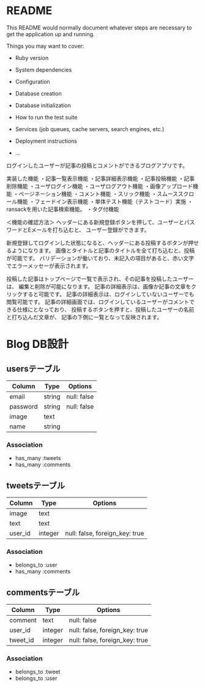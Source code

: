 # README

This README would normally document whatever steps are necessary to get the
application up and running.

Things you may want to cover:

* Ruby version

* System dependencies

* Configuration

* Database creation

* Database initialization

* How to run the test suite

* Services (job queues, cache servers, search engines, etc.)

* Deployment instructions

* ...

ログインしたユーザーが記事の投稿とコメントができるブログアプリです。

実装した機能
・記事一覧表示機能
・記事詳細表示機能
・記事投稿機能
・記事削除機能
・ユーザログイン機能
・ユーザログアウト機能
・画像アップロード機能
・ページネーション機能
・コメント機能
・スリック機能
・スムーススクロール機能
・フェードイン表示機能
・単体テスト機能（テストコード）実施
・ransackを用いた記事検索機能。
・タグ付機能

＜機能の確認方法＞
ヘッダーにある新規登録ボタンを押して、ユーザーとパスワードとEメールを打ち込むと、
ユーザー登録ができます。

新規登録してログインした状態になると、ヘッダーにある投稿するボタンが押せるようになります。
画像とタイトルと記事のタイトルを全て打ち込むと、投稿が可能です。
バリデーションが働いており、未記入の項目があると、赤い文字でエラーメッセーが表示されます。

投稿した記事はトップページで一覧で表示され、その記事を投稿したユーザーは、
編集と削除が可能になります。
記事の詳細表示は、画像か記事の文章をクリックすると可能です。
記事の詳細表示は、ログインしていないユーザーでも閲覧可能です。
記事の詳細画面では、ログインしているユーザーがコメントできる仕様にとなっており、
投稿するボタンを押すと、投稿したユーザーの名前と打ち込んだ文章が、
記事の下側に一覧となって反映されます。

# Blog DB設計
## usersテーブル
|Column|Type|Options|
|------|----|-------|
|email|string|null: false|
|password|string|null: false|
|image|text|
|name|string|
### Association
- has_many :tweets
- has_many :comments

## tweetsテーブル
|Column|Type|Options|
|------|----|-------|
|image|text||
|text|text||
|user_id|integer|null: false, foreign_key: true|
### Association
- belongs_to :user
- has_many :comments

## commentsテーブル
|Column|Type|Options|
|------|----|-------|
|comment|text|null: false|
|user_id|integer|null: false, foreign_key: true|
|tweet_id|integer|null: false, foreign_key: true|
### Association
- belongs_to :tweet
- belongs_to :user